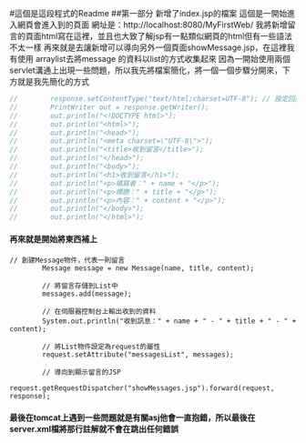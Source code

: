 #這個是這段程式的Readme
##第一部分 新增了index.jsp的檔案
這個是一開始進入網頁會進入到的頁面 網址是：http://localhost:8080/MyFirstWeb/
我將新增留言的頁面html寫在這裡，並且也大致了解jsp有一點類似網頁的html但有一些語法不太一樣
再來就是去讓新增可以導向另外一個頁面showMessage.jsp，在這裡我有使用	arraylist去將message 的資料以list的方式收集起來
因為一開始使用兩個servlet溝通上出現一些問題，所以我先將檔案簡化，將一個一個步驟分開來，下方就是我先簡化的方式

``` Messageservlet.java // 傳送回應給客戶端
//        response.setContentType("text/html;charset=UTF-8"); // 設定回應的Content-Type為HTML並使用UTF-8編碼
//        PrintWriter out = response.getWriter();
//        out.println("<!DOCTYPE html>");
//        out.println("<html>");
//        out.println("<head>");
//        out.println("<meta charset=\"UTF-8\">");
//        out.println("<title>收到留言</title>");
//        out.println("</head>");
//        out.println("<body>");
//        out.println("<h1>收到留言</h1>");
//        out.println("<p>填寫者：" + name + "</p>");
//        out.println("<p>標題：" + title + "</p>");
//        out.println("<p>內容：" + content + "</p>");
//        out.println("</body>");
//        out.println("</html>");
```
#### 再來就是開始將東西補上
``` 
// 創建Message物件，代表一則留言
        Message message = new Message(name, title, content);

        // 將留言存儲到List中
        messages.add(message);
    
        // 在伺服器控制台上輸出收到的資料
        System.out.println("收到訊息：" + name + " - " + title + " - " + content);
        
        // 將List物件設定為request的屬性
        request.setAttribute("messagesList", messages);
        
        // 導向到顯示留言的JSP
        request.getRequestDispatcher("showMessages.jsp").forward(request, response);
```
#### 最後在tomcat上遇到一些問題就是有關asj他會一直抱錯，所以最後在server.xml檔將那行註解就不會在跳出任何錯誤

